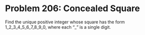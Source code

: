 # Problem 206: Concealed Square
Find the unique positive integer whose square has the form 1_2_3_4_5_6_7_8_9_0,
where each “_” is a single digit.
